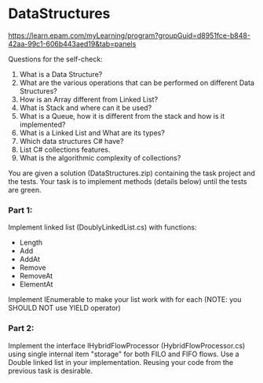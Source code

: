 # DataStructures
 https://learn.epam.com/myLearning/program?groupGuid=d8951fce-b848-42aa-99c1-606b443aed19&tab=panels

Questions for the self-check:
1.	What is a Data Structure?
2.	What are the various operations that can be performed on different Data Structures?
3.	How is an Array different from Linked List?
4.	What is Stack and where can it be used?
5.	What is a Queue, how it is different from the stack and how is it implemented?
6.	What is a Linked List and What are its types?
7.	Which data structures C# have?
8.	List C# collections features.
9.	What is the algorithmic complexity of collections?

You are given a solution (DataStructures.zip) containing the task project and the tests. Your task is to implement methods (details below) until the tests are green.

### Part 1:
Implement linked list (DoublyLinkedList.cs) with functions:
- Length
- Add
- AddAt
- Remove
- RemoveAt
- ElementAt

Implement IEnumerable to make your list work with for each (NOTE: you SHOULD NOT use YIELD operator)

### Part 2:
Implement the interface IHybridFlowProcessor<T> (HybridFlowProcessor.cs) using single internal item "storage" for both FILO and FIFO flows. Use a Double linked list in your implementation. Reusing your code from the previous task is desirable.
